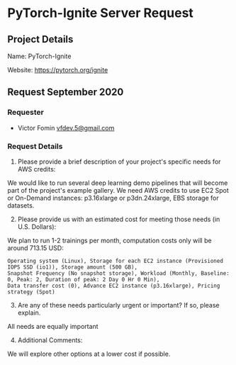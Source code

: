 # PyTorch-Ignite Server Request

## Project Details

Name: PyTorch-Ignite

Website: https://pytorch.org/ignite


## Request September 2020

### Requester

- Victor Fomin <vfdev.5@gmail.com>

### Request Details


1. Please provide a brief description of your project's specific needs for AWS credits:

We would like to run several deep learning demo pipelines that will become part of the project's example gallery.
We need AWS credits to use EC2 Spot or On-Demand instances: p3.16xlarge or p3dn.24xlarge, EBS storage for datasets.

2. Please provide us with an estimated cost for meeting those needs (in U.S. Dollars):

We plan to run 1-2 trainings per month, computation costs only will be around 713.15 USD:
```
Operating system (Linux), Storage for each EC2 instance (Provisioned IOPS SSD (io1)), Storage amount (500 GB), 
Snapshot Frequency (No snapshot storage), Workload (Monthly, Baseline: 0, Peak: 2, Duration of peak: 2 Day 0 Hr 0 Min), 
Data transfer cost (0), Advance EC2 instance (p3.16xlarge), Pricing strategy (Spot)
```

3. Are any of these needs particularly urgent or important? If so, please explain.

All needs are equally important

4. Additional Comments:

We will explore other options at a lower cost if possible.
